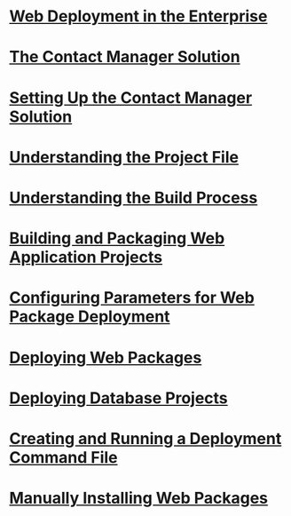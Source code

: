 # [Web Deployment in the Enterprise](web-deployment-in-the-enterprise.md)
# [The Contact Manager Solution](the-contact-manager-solution.md)
# [Setting Up the Contact Manager Solution](setting-up-the-contact-manager-solution.md)
# [Understanding the Project File](understanding-the-project-file.md)
# [Understanding the Build Process](understanding-the-build-process.md)
# [Building and Packaging Web Application Projects](building-and-packaging-web-application-projects.md)
# [Configuring Parameters for Web Package Deployment](configuring-parameters-for-web-package-deployment.md)
# [Deploying Web Packages](deploying-web-packages.md)
# [Deploying Database Projects](deploying-database-projects.md)
# [Creating and Running a Deployment Command File](creating-and-running-a-deployment-command-file.md)
# [Manually Installing Web Packages](manually-installing-web-packages.md)
